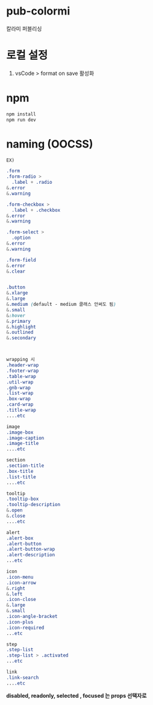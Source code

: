# pub-colormi
칼라미 퍼블리싱 

# 로컬 설정
1. vsCode > format on save 활성화

# npm 
```bash
npm install
npm run dev
```

# naming (OOCSS)

```css
EX)

.form
.form-radio > 
  .label + .radio 
&.error
&.warning

.form-checkbox > 
  .label + .checkbox
&.error
&.warning

.form-select >
  .option
&.error
&.warning

.form-field 
&.error
&.clear


.button
&.xlarge
&.large
&.medium (default - medium 클래스 안써도 됨)
&.small
&:hover
&.primary
&.highlight
&.outlined
&.secondary



wrapping 시
.header-wrap
.footer-wrap
.table-wrap
.util-wrap
.gnb-wrap
.list-wrap
.box-wrap
.card-wrap
.title-wrap
....etc

image 
.image-box
.image-caption
.image-title
....etc

section
.section-title
.box-title
.list-title
....etc

tooltip
.tooltip-box
.tooltip-description
&.open
&.close
....etc

alert
.alert-box
.alert-button
.alert-button-wrap
.alert-description
...etc

icon
.icon-menu
.icon-arrow
&.right
&.left
.icon-close
&.large
&.small
.icon-angle-bracket
.icon-plus
.icon-required
...etc

step
.step-list
.step-list > .activated 
...etc

link
.link-search
....etc
```


**disabled, readonly, selected , focused 는 props 선택자로**
